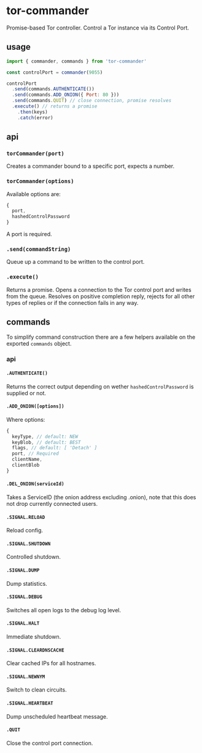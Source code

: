 # tor-commander

Promise-based Tor controller. Control a Tor instance via its Control Port.

## usage

```javascript
import { commander, commands } from 'tor-commander'

const controlPort = commander(9055)

controlPort
  .send(commands.AUTHENTICATE())
  .send(commands.ADD_ONION({ Port: 80 }))
  .send(commands.QUIT) // close connection, promise resolves
  .execute() // returns a promise
    .then(keys)
    .catch(error)
```

## api

### `torCommander(port)`

Creates a commander bound to a specific port, expects a number.

### `torCommander(options)`

Available options are:

```javascript
{
  port,
  hashedControlPassword
}
```

A port is required.

### `.send(commandString)`

Queue up a command to be written to the control port.

### `.execute()`

Returns a promise. Opens a connection to the Tor control port and writes from the queue. Resolves on positive completion reply, rejects for all other types of replies or if the connection fails in any way.

## commands

To simplify command construction there are a few helpers available on the exported `commands` object.

### api

#### `.AUTHENTICATE()`

Returns the correct output depending on wether `hashedControlPassword` is supplied or not.

#### `.ADD_ONION([options])`

Where options:

```javascript
{
  keyType, // default: NEW
  keyBlob, // default: BEST
  flags, // default: [ 'Detach' ]
  port, // Required
  clientName,
  clientBlob
}
```

#### `.DEL_ONION(serviceId)`

Takes a ServiceID (the onion address excluding .onion), note that this does not drop currently connected users.

#### `.SIGNAL.RELOAD`

Reload config.

#### `.SIGNAL.SHUTDOWN`

Controlled shutdown.

#### `.SIGNAL.DUMP`

Dump statistics.

#### `.SIGNAL.DEBUG`

Switches all open logs to the debug log level.

#### `.SIGNAL.HALT`

Immediate shutdown.

#### `.SIGNAL.CLEARDNSCACHE`

Clear cached IPs for all hostnames.

#### `.SIGNAL.NEWNYM`

Switch to clean circuits.

#### `.SIGNAL.HEARTBEAT`

Dump unscheduled heartbeat message.

#### `.QUIT`

Close the control port connection.
